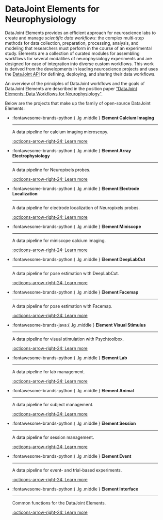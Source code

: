 # DataJoint Elements for Neurophysiology

DataJoint Elements provides an efficient approach for neuroscience labs to create and
manage _scientific data workflows_: the complex multi-step methods for data collection,
preparation, processing, analysis, and modeling that researchers must perform in the
course of an experimental study. Elements are a collection of curated modules for
assembling workflows for several modalities of neurophysiology experiments
and are designed for ease of integration into diverse custom workflows. This work is
derived from the developments in leading neuroscience projects and uses the
[DataJoint API](../core) for defining, deploying, and sharing their data workflows.

An overview of the principles of DataJoint workflows and the goals of DataJoint
Elements are described in the position paper
["DataJoint Elements: Data Workflows for Neurophysiology"](https://www.biorxiv.org/content/10.1101/2021.03.30.437358v2).

Below are the projects that make up the family of open-source DataJoint Elements:

<div class="grid cards" markdown>

-   :fontawesome-brands-python:{ .lg .middle } **Element Calcium Imaging**

    ---

    A data pipeline for calcium imaging microscopy.

    [:octicons-arrow-right-24: Learn more](./element-calcium-imaging/)

-   :fontawesome-brands-python:{ .lg .middle } **Element Array Electrophysiology**

    ---

    A data pipeline for Neuropixels probes.

    [:octicons-arrow-right-24: Learn more](./element-array-ephys/)

-   :fontawesome-brands-python:{ .lg .middle } **Element Electrode Localization**

    ---

    A data pipeline for electrode localization of Neuropixels probes.

    [:octicons-arrow-right-24: Learn more](./element-electrode-localization/)

-   :fontawesome-brands-python:{ .lg .middle } **Element Miniscope**

    ---

    A data pipeline for miniscope calcium imaging.

    [:octicons-arrow-right-24: Learn more](./element-miniscope/)

-   :fontawesome-brands-python:{ .lg .middle } **Element DeepLabCut**

    ---

    A data pipeline for pose estimation with DeepLabCut.

    [:octicons-arrow-right-24: Learn more](./element-deeplabcut/)

-   :fontawesome-brands-python:{ .lg .middle } **Element Facemap**

    ---

    A data pipeline for pose estimation with Facemap.

    [:octicons-arrow-right-24: Learn more](./element-facemap/)

-   :fontawesome-brands-java:{ .lg .middle } **Element Visual Stimulus**

    ---

    A data pipeline for visual stimulation with Psychtoolbox.

    [:octicons-arrow-right-24: Learn more](./element-visual-stimulus/)

-   :fontawesome-brands-python:{ .lg .middle } **Element Lab**

    ---

    A data pipeline for lab management.

    [:octicons-arrow-right-24: Learn more](./element-lab/)

-   :fontawesome-brands-python:{ .lg .middle } **Element Animal**

    ---

    A data pipeline for subject management.

    [:octicons-arrow-right-24: Learn more](./element-animal/)

-   :fontawesome-brands-python:{ .lg .middle } **Element Session**

    ---

    A data pipeline for session management.

    [:octicons-arrow-right-24: Learn more](./element-session/)

-   :fontawesome-brands-python:{ .lg .middle } **Element Event**

    ---

    A data pipeline for event- and trial-based experiments.

    [:octicons-arrow-right-24: Learn more](./element-event/)

-   :fontawesome-brands-python:{ .lg .middle } **Element Interface**

    ---

    Common functions for the DataJoint Elements.

    [:octicons-arrow-right-24: Learn more](./element-interface/)

</div>
